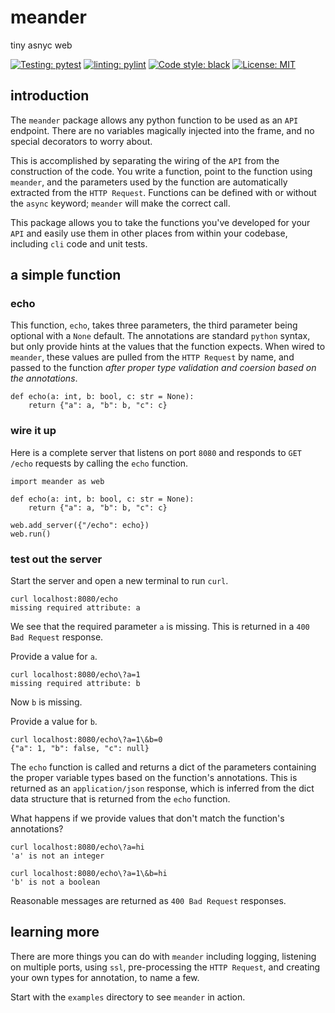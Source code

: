 # meander
tiny asnyc web

[![Testing: pytest](https://img.shields.io/badge/testing-pytest-yellow)](https://docs.pytest.org)
[![linting: pylint](https://img.shields.io/badge/linting-pylint-yellowgreen)](https://github.com/pylint-dev/pylint)
[![Code style: black](https://img.shields.io/badge/code%20style-black-000000.svg)](https://github.com/psf/black)
[![License: MIT](https://img.shields.io/badge/license-MIT-blue)](https://opensource.org/license/mit/)


## introduction

The `meander` package allows any python function to be used as an `API` endpoint. There are no variables magically injected into the frame, and no special decorators to worry about.

This is accomplished by separating the wiring of the `API` from the construction of the code. You write a function, point to the function using `meander`, and the parameters used by the function are automatically extracted from the `HTTP Request`. Functions can be defined with or without the `async` keyword; `meander` will make the correct call.

This package allows you to take the functions you've developed for your `API` and easily use them in other places from within your codebase, including `cli` code and unit tests.

## a simple function

### echo

This function, `echo`, takes three parameters, the third parameter being optional with a `None` default. The annotations are standard `python` syntax, but only provide hints at the values that the function expects. When wired to `meander`, these values are pulled from the `HTTP Request` by name, and passed to the function *after proper type validation and coersion based on the annotations*.

```
def echo(a: int, b: bool, c: str = None):
    return {"a": a, "b": b, "c": c}
```

### wire it up

Here is a complete server that listens on port `8080` and responds to `GET /echo` requests by calling the `echo` function.

```
import meander as web

def echo(a: int, b: bool, c: str = None):
    return {"a": a, "b": b, "c": c}
    
web.add_server({"/echo": echo})
web.run()
```

### test out the server

Start the server and open a new terminal to run `curl`.

```
curl localhost:8080/echo
missing required attribute: a
```

We see that the required parameter `a` is missing. This is returned in a `400 Bad Request` response.

Provide a value for `a`.

```
curl localhost:8080/echo\?a=1
missing required attribute: b
```

Now `b` is missing.

Provide a value for `b`.

```
curl localhost:8080/echo\?a=1\&b=0
{"a": 1, "b": false, "c": null}
```

The `echo` function is called and returns a dict of the parameters containing the proper variable types based on the function's annotations. This is returned as an `application/json` response, which is inferred from the dict data structure that is returned from the `echo` function.

What happens if we provide values that don't match the function's annotations?

```
curl localhost:8080/echo\?a=hi
'a' is not an integer

curl localhost:8080/echo\?a=1\&b=hi
'b' is not a boolean
```

Reasonable messages are returned as `400 Bad Request` responses.

## learning more

There are more things you can do with `meander` including logging, listening on multiple ports, using `ssl`, pre-processing the `HTTP Request`, and creating your own types for annotation, to name a few.

Start with the `examples` directory to see `meander` in action.